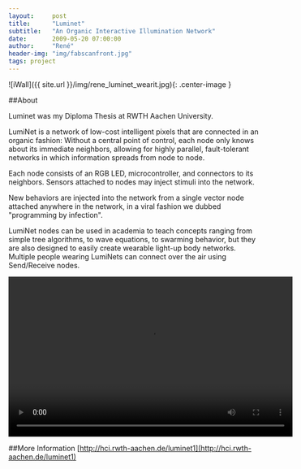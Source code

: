 ```yaml
---
layout:     post
title:      "Luminet"
subtitle:   "An Organic Interactive Illumination Network"
date:       2009-05-20 07:00:00
author:     "René"
header-img: "img/fabscanfront.jpg"
tags: project
---
```

![iWall]({{ site.url }}/img/rene_luminet_wearit.jpg){: .center-image }

##About

Luminet was my Diploma Thesis at RWTH Aachen University.

LumiNet is a network of low-cost intelligent pixels that are connected in an organic fashion: Without a central point of control, each node only knows about its immediate neighbors, allowing for highly parallel, fault-tolerant networks in which information spreads from node to node.

Each node consists of an RGB LED, microcontroller, and connectors to its neighbors. Sensors attached to nodes may inject stimuli into the network.

New behaviors are injected into the network from a single vector node attached anywhere in the network, in a viral fashion we dubbed "programming by infection".

LumiNet nodes can be used in academia to teach concepts ranging from simple tree algorithms, to wave equations, to swarming behavior, but they are also designed to easily create wearable light-up body networks. Multiple people wearing LumiNets can connect over the air using Send/Receive nodes.

<div class="videoWrapper">
<video  width="560" height="315" controls="controls" autoplay="autoplay"><br />
    <source src="http://hci.rwth-aachen.de/~bohne/LumiNet-BM08_640480.mp4" type="video/mp4" /><br />
    This browser is not compatible with HTML 5... <a href="http://hci.rwth-aachen.de/videos/robOLED/robOLEDMakingOf.mp4">download video</a><br />
</video>
</div>

##More Information
[http://hci.rwth-aachen.de/luminet1](http://hci.rwth-aachen.de/luminet1)
